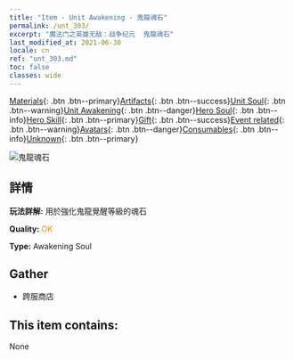 ```yaml
---
title: "Item - Unit Awakening - 鬼龍魂石"
permalink: /unt_303/
excerpt: "魔法门之英雄无敌：战争纪元  鬼龍魂石"
last_modified_at: 2021-06-30
locale: cn
ref: "unt_303.md"
toc: false
classes: wide
---
```

 [Materials](/ItemsCN/){: .btn .btn--primary}[Artifacts](/ItemsCN/Artifacts/){: .btn .btn--success}[Unit Soul](/ItemsCN/UnitSoul/){: .btn .btn--warning}[Unit Awakening](/ItemsCN/UnitAwakening/){: .btn .btn--danger}[Hero Soul](/ItemsCN/HeroSoul/){: .btn .btn--info}[Hero Skill](/ItemsCN/HeroSkill/){: .btn .btn--primary}[Gift](/ItemsCN/Gift/){: .btn .btn--success}[Event related](/ItemsCN/Events/){: .btn .btn--warning}[Avatars](/ItemsCN/Avatars/){: .btn .btn--danger}[Consumables](/ItemsCN/Consumables/){: .btn .btn--info}[Unknown](/ItemsCN/Unknown/){: .btn .btn--primary}

 ![鬼龍魂石](/images/u/tia_gulong.jpg)

## 詳情
 **玩法詳解:** 用於強化鬼龍覺醒等級的魂石

 **Quality:** <span style="color: #FF8C00">OK</span>

 **Type:** Awakening Soul

## Gather

*    跨服商店 

## This item contains:

  None

